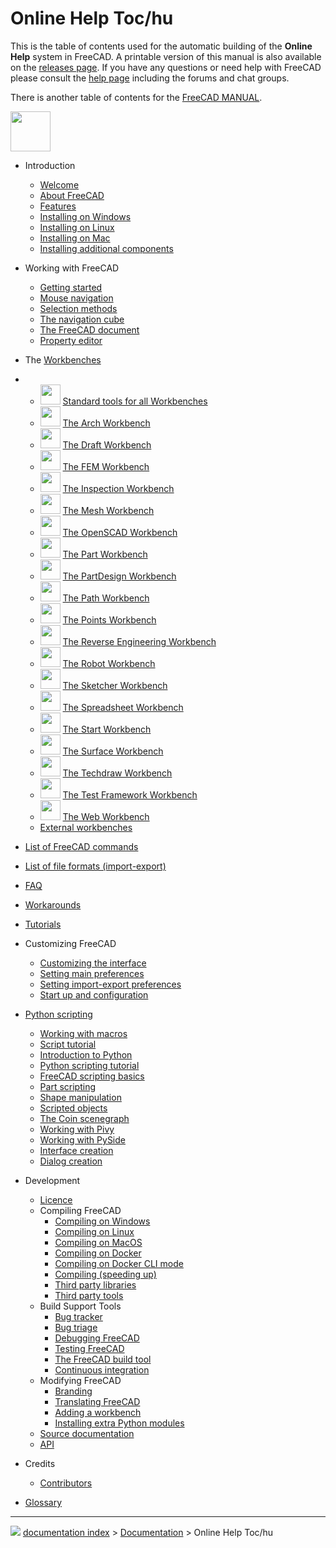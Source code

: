 # Online Help Toc/hu
This is the table of contents used for the automatic building of the **Online Help** system in FreeCAD. A printable version of this manual is also available on the [releases page](https://github.com/FreeCAD/FreeCAD/releases). If you have any questions or need help with FreeCAD please consult the [help page](Help.md) including the forums and chat groups.

There is another table of contents for the [FreeCAD MANUAL](Manual_Introduction.md).

<img alt="" src=images/Online_Help_Toc.svg  style="width:64px;">

-   Introduction
    -   [Welcome](Online_Help_Startpage.md)
    -   [About FreeCAD](About_FreeCAD.md)
    -   [Features](Feature_list.md)
    -   [Installing on Windows](Installing_on_Windows.md)
    -   [Installing on Linux](Installing_on_Linux.md)
    -   [Installing on Mac](Installing_on_Mac.md)
    -   [Installing additional components](Installing_additional_components.md)

-   Working with FreeCAD
    -   [Getting started](Getting_started.md)
    -   [Mouse navigation](Mouse_navigation.md)
    -   [Selection methods](Selection_methods.md)
    -   [The navigation cube](Navigation_Cube.md)
    -   [The FreeCAD document](Document_structure.md)
    -   [Property editor](Property_editor.md)

-   The [Workbenches](Workbenches.md)

-   -   <img alt="" src=images/Freecad.svg  style="width:32px;"> [Standard tools for all Workbenches](Std_Base.md)
    -   <img alt="" src=images/Workbench_Arch.svg  style="width:32px;"> [The Arch Workbench](Arch_Workbench.md)
    -   <img alt="" src=images/Workbench_Draft.svg  style="width:32px;"> [The Draft Workbench](Draft_Workbench.md)
    -   <img alt="" src=images/Workbench_FEM.svg  style="width:32px;"> [The FEM Workbench](FEM_Workbench.md)
    -   <img alt="" src=images/Workbench_Inspection.svg  style="width:32px;"> [The Inspection Workbench](Inspection_Workbench.md)
    -   <img alt="" src=images/Workbench_Mesh.svg  style="width:32px;"> [The Mesh Workbench](Mesh_Workbench.md)
    -   <img alt="" src=images/Workbench_OpenSCAD.svg  style="width:32px;"> [The OpenSCAD Workbench](OpenSCAD_Workbench.md)
    -   <img alt="" src=images/Workbench_Part.svg  style="width:32px;"> [The Part Workbench](Part_Workbench.md)
    -   <img alt="" src=images/Workbench_PartDesign.svg  style="width:32px;"> [The PartDesign Workbench](PartDesign_Workbench.md)
    -   <img alt="" src=images/Workbench_Path.svg  style="width:32px;"> [The Path Workbench](Path_Workbench.md)
    -   <img alt="" src=images/Workbench_Points.svg  style="width:32px;"> [The Points Workbench](Points_Workbench.md)
    -   <img alt="" src=images/Workbench_Reverse_Engineering.svg  style="width:32px;"> [The Reverse Engineering Workbench](Reverse_Engineering_Workbench.md)
    -   <img alt="" src=images/Workbench_Robot.svg  style="width:32px;"> [The Robot Workbench](Robot_Workbench.md)
    -   <img alt="" src=images/Workbench_Sketcher.svg  style="width:32px;"> [The Sketcher Workbench](Sketcher_Workbench.md)
    -   <img alt="" src=images/Workbench_Spreadsheet.svg  style="width:32px;"> [The Spreadsheet Workbench](Spreadsheet_Workbench.md)
    -   <img alt="" src=images/Workbench_Start.svg  style="width:32px;"> [The Start Workbench](Start_Workbench.md)
    -   <img alt="" src=images/Workbench_Surface.svg  style="width:32px;"> [The Surface Workbench](Surface_Workbench.md)
    -   <img alt="" src=images/Workbench_TechDraw.svg  style="width:32px;"> [The Techdraw Workbench](TechDraw_Workbench.md)
    -   <img alt="" src=images/Workbench_Test.svg  style="width:32px;"> [The Test Framework Workbench](Testing.md)
    -   <img alt="" src=images/Workbench_Web.svg  style="width:32px;"> [The Web Workbench](Web_Workbench.md)
    -   [External workbenches](External_workbenches.md)

-   [List of FreeCAD commands](List_of_Commands.md)

-   [List of file formats (import-export)](Import_Export.md)

-   [FAQ](Frequently_asked_questions.md)

-   [Workarounds](Workarounds.md)

-   [Tutorials](Tutorials.md)

-   Customizing FreeCAD
    -   [Customizing the interface](Interface_Customization.md)
    -   [Setting main preferences](Preferences_Editor.md)
    -   [Setting import-export preferences](Import_Export_Preferences.md)
    -   [Start up and configuration](Start_up_and_Configuration.md)

-   [Python scripting](Scripting_and_macros.md)
    -   [Working with macros](Macros.md)
    -   [Script tutorial](Scripts.md)
    -   [Introduction to Python](Introduction_to_Python.md)
    -   [Python scripting tutorial](Python_scripting_tutorial.md)
    -   [FreeCAD scripting basics](FreeCAD_Scripting_Basics.md)
    -   [Part scripting](Part_scripting.md)
    -   [Shape manipulation](Topological_data_scripting.md)
    -   [Scripted objects](Scripted_objects.md)
    -   [The Coin scenegraph](Scenegraph.md)
    -   [Working with Pivy](Pivy.md)
    -   [Working with PySide](PySide.md)
    -   [Interface creation](Interface_creation.md)
    -   [Dialog creation](Dialog_creation.md)

-   Development
    -   [Licence](Licence.md)
    -   Compiling FreeCAD
        -   [Compiling on Windows](Compile_on_Windows.md)
        -   [Compiling on Linux](Compile_on_Linux.md)
        -   [Compiling on MacOS](Compile_on_MacOS.md)
        -   [Compiling on Docker](Compile_on_Docker.md)
        -   [Compiling on Docker CLI mode](FreeCAD_Docker_CLI_mode.md)
        -   [Compiling (speeding up)](Compiling_(Speeding_up).md)
        -   [Third party libraries](Third_Party_Libraries.md)
        -   [Third party tools](Third_Party_Tools.md)
    -   Build Support Tools
        -   [Bug tracker](Tracker.md)
        -   [Bug triage](Bug_Triage.md)
        -   [Debugging FreeCAD](Debugging.md)
        -   [Testing FreeCAD](Testing.md)
        -   [The FreeCAD build tool](FreeCAD_Build_Tool.md)
        -   [Continuous integration](Continuous_Integration.md)
    -   Modifying FreeCAD
        -   [Branding](Branding.md)
        -   [Translating FreeCAD](Localisation.md)
        -   [Adding a workbench](Workbench_creation.md)
        -   [Installing extra Python modules](Extra_python_modules.md)
    -   [Source documentation](Source_documentation.md)
    -   [API](https://www.freecadweb.org/api/)

-   Credits
    -   [Contributors](Contributors.md)

-   [Glossary](Glossary.md)



---
![](images/Button_right.svg) [documentation index](../README.md) > [Documentation](Category_Documentation.md) > Online Help Toc/hu
